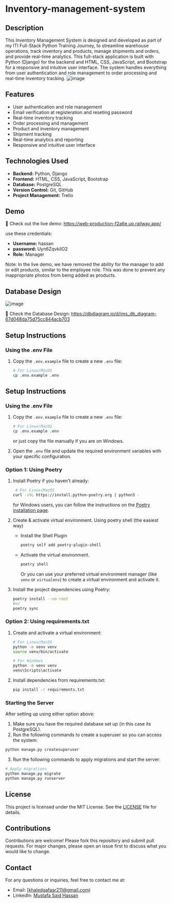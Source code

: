 # Inventory-management-system

## Description

This Inventory Management System is designed and developed as part of my ITI Full-Stack Python Training Journey, to streamline warehouse operations, track inventory and products, manage shipments and orders, and provide real-time analytics. This full-stack application is built with Python (Django) for the backend and HTML, CSS, JavaScript, and Bootstrap for a responsive and intuitive user interface. The system handles everything from user authentication and role management to order processing and real-time inventory tracking.
![image](https://github.com/user-attachments/assets/bd7099c9-3749-4a8f-bf85-cee8ef005ca1)

## Features

- User authentication and role management
- Email verification at registeration and reseting password
- Real-time inventory tracking
- Order processing and management
- Product and inventory management
- Shipment tracking
- Real-time analytics and reporting
- Responsive and intuitive user interface

## Technologies Used

- **Backend:** Python, Django
- **Frontend:** HTML, CSS, JavaScript, Bootstrap
- **Database:** PostgreSQL
- **Version Control:** Git, GitHub
- **Project Management:** Trello

## Demo

🔗 Check out the live demo:
https://web-production-f2a6e.up.railway.app/

use these credentials:
- **Username:** hassan
- **password:** Uyn6ZqvkiIO2
- **Role:** Manager

Note: In the live demo, we have removed the ability for the manager to add or edit products, similar to the employee role. This was done to prevent any inappropriate photos from being added as products.


## Database Design
![image](https://github.com/user-attachments/assets/1ce6475e-773a-4cc9-b7fe-27611d77dc00)

📌 Check the Database Design:
https://dbdiagram.io/d/ims_db_diagram-67d048da75d75cc844acb703

## Setup Instructions

### Using the .env File

1. Copy the `.env.example` file to create a new `.env` file:

   ```sh
   # For Linux/MacOS
   cp .env.example .env

## Setup Instructions

### Using the .env File

1. Copy the `.env.example` file to create a new `.env` file:

   ```sh
   # For Linux/MacOS
   cp .env.example .env
   ```
   or just copy the file manually if you are on Windows.


2. Open the `.env` file and update the required environment variables with your specific configuration.

### Option 1: Using Poetry

1. Install Poetry if you haven't already:
   ```sh
    # For Linux/MacOS
   curl -sSL https://install.python-poetry.org | python3 -
   ```
   for Windows users, you can follow the instructions on
   the [Poetry installation page](https://python-poetry.org/docs/#installation).

2. Create & activate virtual environment.
   Using poetry shell (the easiest way)
    - Install the Shell Plugin
        ```sh
        poetry self add poetry-plugin-shell
        ```
    - Activate the virtual environment.
        ```sh
        poetry shell
        ```
      Or you can use your preferred virtual environment manager (like `venv` or `virtualenv`) to create a virtual
      environment and activate it.


3. Install the project dependencies using Poetry:
   ```sh
   poetry install --no-root
   #or
   poetry sync
   ```

### Option 2: Using requirements.txt

1. Create and activate a virtual environment:
   ```sh
   # For Linux/MacOS
   python -m venv venv
   source venv/bin/activate
   
   # For Windows
   python -m venv venv
   venv\Scripts\activate
   ```

2. Install dependencies from requirements.txt:
   ```sh
   pip install -r requirements.txt
   ```

### Starting the Server

After setting up using either option above:

1. Make sure you have the required database set up (in this case its PostgreSQL).
2. Run the following commands to create a superuser so you can access the system:

```sh
python manage.py createsuperuser
```

3. Run the following commands to apply migrations and start the server:

```sh
# Apply migrations
python manage.py migrate
python manage.py runserver
```


## License

This project is licensed under the MIT License. See the [LICENSE](LICENSE) file for details.

## Contributions

Contributions are welcome! Please fork this repository and submit pull requests. For major changes, please open an issue first to discuss what you would like to change.

## Contact

For any questions or inquiries, feel free to contact me at:
- Email: [khaledgafaar211@gmail.com)
- LinkedIn: [Mustafa Said Hassan](https://www.linkedin.com/in/mustafaahassan/)
